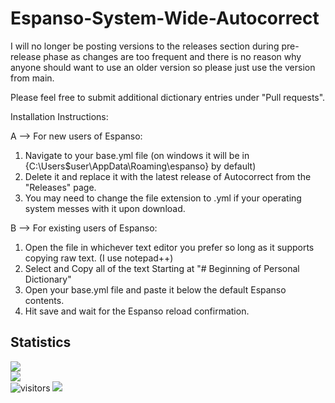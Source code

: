 # Espanso-System-Wide-Autocorrect 

I will no longer be posting versions to the releases section during pre-release phase as changes are too frequent and there is no reason why anyone should want to use an older version so please just use the version from main. 

Please feel free to submit additional dictionary entries under "Pull requests". 

Installation Instructions: 

A -->  For new users of Espanso: 
1. Navigate to your base.yml file (on windows it will be in {C:\Users\$user\AppData\Roaming\espanso} by default) 
2. Delete it and replace it with the latest release of Autocorrect from the "Releases" page. 
3. You may need to change the file extension to .yml if your operating system messes with it upon download. 


B -->  For existing users of Espanso: 
1. Open the file in whichever text editor you prefer so long as it supports copying raw text. (I use notepad++) 
2. Select and Copy all of the text Starting at "# Beginning of Personal Dictionary" 
5. Open your base.yml file and paste it below the default Espanso contents. 
6. Hit save and wait for the Espanso reload confirmation. 


## Statistics
[![](https://github-readme-stats-gamma-eight-76.vercel.app/api?username=Vintagemotors&show_icons=true&theme=tokyonight&count_private=true&hide_border=true)](https://github.com/Vintagemotors/Espanso-System-Wide-Autocorrect)  
[![](https://github-readme-stats-gamma-eight-76.vercel.app/api/top-langs/?username=Vintagemotors&theme=tokyonight&&hide=CSSlayout=compact&hide_border=true)](https://github.com/Vintagemotors/Espanso-System-Wide-Autocorrect)  
![visitors](https://visitor-badge.laobi.icu/badge?page_id=Vintagemotors.Espanso-System-Wide-Autocorrect)
[![](https://komarev.com/ghpvc/?username=Vintagemotors&color=28AFB0)](https://github.com/Vintagemotors) 

